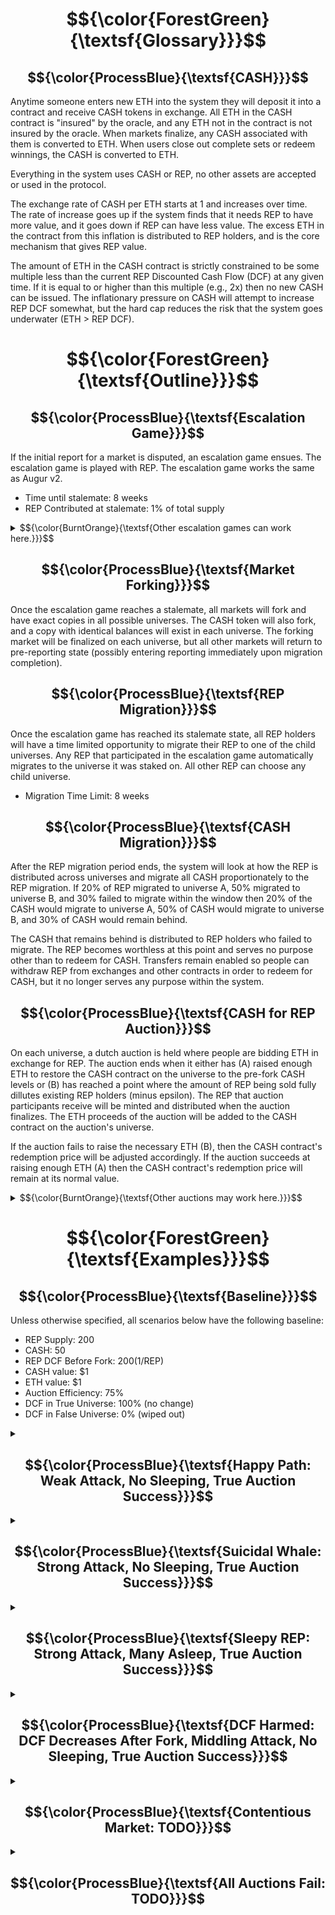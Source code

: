 # $${\color{ForestGreen}{\textsf{Glossary}}}$$

## $${\color{ProcessBlue}{\textsf{CASH}}}$$
Anytime someone enters new ETH into the system they will deposit it into a contract and receive CASH tokens in exchange.  All ETH in the CASH contract is "insured" by the oracle, and any ETH not in the contract is not insured by the oracle.  When markets finalize, any CASH associated with them is converted to ETH.  When users close out complete sets or redeem winnings, the CASH is converted to ETH.

Everything in the system uses CASH or REP, no other assets are accepted or used in the protocol.

The exchange rate of CASH per ETH starts at 1 and increases over time.  The rate of increase goes up if the system finds that it needs REP to have more value, and it goes down if REP can have less value.  The excess ETH in the contract from this inflation is distributed to REP holders, and is the core mechanism that gives REP value.

The amount of ETH in the CASH contract is strictly constrained to be some multiple less than the current REP Discounted Cash Flow (DCF) at any given time.  If it is equal to or higher than this multiple (e.g., 2x) then no new CASH can be issued.  The inflationary pressure on CASH will attempt to increase REP DCF somewhat, but the hard cap reduces the risk that the system goes underwater (ETH > REP DCF).


# $${\color{ForestGreen}{\textsf{Outline}}}$$

## $${\color{ProcessBlue}{\textsf{Escalation Game}}}$$
If the initial report for a market is disputed, an escalation game ensues.  The escalation game is played with REP.  The escalation game works the same as Augur v2.

* Time until stalemate: 8 weeks
* REP Contributed at stalemate: 1% of total supply

<details>
<summary>$${\color{BurntOrange}{\textsf{Other escalation games can work here.}}}$$</summary>
The main requirement is that any REP committed in the escalation game is committed to the chosen side in a fork should the escalation game reach a stalemate state.  Other things that make for a good escalation game:

* **Long-Term Coordination** - Enable sustained collaboration among participants over time of the dispute
* **Public Commitment** - Allow individuals to visibly signal their belief in the correct outcome
* **Anti-Hedging Cost** - Impose a cost on participation to prevent users from supporting multiple sides
* **Incentive Alignment** - Ensure users who choose correctly are rewarded more than they lose by participating
* **Collective Funding** - Support pooled contributions toward a shared resolution goal
* **Decision or Deadlock** - Include a path to force a resolution or formally declare a stalemate
* **Affordable Stalemate** - Make “no decision” affordable but not easily exploitable
* **Broad Participation** - Maximize inclusion by making participation widely accessible
</details>

## $${\color{ProcessBlue}{\textsf{Market Forking}}}$$
Once the escalation game reaches a stalemate, all markets will fork and have exact copies in all possible universes.  The CASH token will also fork, and a copy with identical balances will exist in each universe.  The forking market will be finalized on each universe, but all other markets will return to pre-reporting state (possibly entering reporting immediately upon migration completion).

## $${\color{ProcessBlue}{\textsf{REP Migration}}}$$
Once the escalation game has reached its stalemate state, all REP holders will have a time limited opportunity to migrate their REP to one of the child universes.  Any REP that participated in the escalation game automatically migrates to the universe it was staked on.  All other REP can choose any child universe.

* Migration Time Limit: 8 weeks

## $${\color{ProcessBlue}{\textsf{CASH Migration}}}$$
After the REP migration period ends, the system will look at how the REP is distributed across universes and migrate all CASH proportionately to the REP migration.  If 20% of REP migrated to universe A, 50% migrated to universe B, and 30% failed to migrate within the window then 20% of the CASH would migrate to universe A, 50% of CASH would migrate to universe B, and 30% of CASH would remain behind.

The CASH that remains behind is distributed to REP holders who failed to migrate.  The REP becomes worthless at this point and serves no purpose other than to redeem for CASH.  Transfers remain enabled so people can withdraw REP from exchanges and other contracts in order to redeem for CASH, but it no longer serves any purpose within the system.

## $${\color{ProcessBlue}{\textsf{CASH for REP Auction}}}$$
On each universe, a dutch auction is held where people are bidding ETH in exchange for REP.  The auction ends when it either has (A) raised enough ETH to restore the CASH contract on the universe to the pre-fork CASH levels or (B) has reached a point where the amount of REP being sold fully dillutes existing REP holders (minus epsilon).  The REP that auction participants receive will be minted and distributed when the auction finalizes.  The ETH proceeds of the auction will be added to the CASH contract on the auction's universe.

If the auction fails to raise the necessary ETH (B), then the CASH contract's redemption price will be adjusted accordingly.  If the auction succeeds at raising enough ETH (A) then the CASH contract's redemption price will remain at its normal value.

<details>
<summary>$${\color{BurntOrange}{\textsf{Other auctions may work here.}}}$$</summary>
The main requirement of the auction is that it sells minted REP for ETH and raises as much ETH as possible (up to the needed amount to make CASH contract whole) while minting as little REP as possible.  Other useful properties include:

* Low gas cost.
* Encourages early participation.
* Finalizes quickly.
</details>


# $${\color{ForestGreen}{\textsf{Examples}}}$$

## $${\color{ProcessBlue}{\textsf{Baseline}}}$$
Unless otherwise specified, all scenarios below have the following baseline:

* REP Supply: 200
* CASH: 50
* REP DCF Before Fork: $200 ($1/REP)
* CASH value: $1
* ETH value: $1
* Auction Efficiency: 75%
* DCF in True Universe: 100% (no change)
* DCF in False Universe: 0% (wiped out)


<details>
<summary>

## $${\color{ProcessBlue}{\textsf{Happy Path: Weak Attack, No Sleeping, True Auction Success}}}$$

</summary>

### REP Migration
* 190 REP -> True
* 10 REP -> False
### CASH Migration
* 47.5 CASH -> True
* 2.5 CASH -> False
### Auction
* True auction raises 2.5 ETH, and mints 3.5 REP-T (rounded for simplicity).
* False auction raises ~0 ETH, and mints 1,000,000 REP-F.
### Outcome
* True universe has 50 ETH in CASH available for distribution to winners.
* True universe has 193.5 REP worth $200 total, REP-True holders gain $6.5 ($0.0336/REP).
* False universe has 2.5 ETH in CASH available for distribution to attacker.
* False universe has 1,000,010 REP worth $0 total.
* Attacker lost $7.5 net.
* Defenders gained $6.5 net.
* Traders lost nothing.
* Auction participants profited $1.

</details>

<details>
<summary>

## $${\color{ProcessBlue}{\textsf{Suicidal Whale: Strong Attack, No Sleeping, True Auction Success}}}$$

</summary>
	
## REP Migration
* 10 REP -> True
* 190 REP -> False
## CASH Migration
* 2.5 CASH -> True
* 47.5 CASH -> False
## Auction
* True auction raises 47.5 ETH, and mints 65 REP (rounded for simplicity).
* False auction raises ~0 ETH, and mints 1,000,000 REP-F.
## Outcome
* True universe has 50 ETH in CASH available for distribution to winners.
* True universe has 75 REP worth $200 total, REP-True holders gain $125 ($1.667/REP).
* False universe has 47.5 ETH in CASH available for distribution to attacker.
* False universe has 1,000,190 REP worth $0 total.
* Attacker lost $142.5 net.
* Defenders gained $125 net.
* Traders lost nothing.
* Auction participants profited $17.5.

</details>

<details>
<summary>

## $${\color{ProcessBlue}{\textsf{Sleepy REP: Strong Attack, Many Asleep, True Auction Success}}}$$

</summary>

## REP Migration
* 5 REP -> True
* 15 REP -> False
* 180 REP didn't move
## CASH Migration
* 1.25 CASH -> True
* 3.75 CASH -> False
* 45 CASH remains in parent universe.
## Auction
* True auction raises 48.75 ETH, and mints 65 REP.
* False auction raises ~0 ETH, and mints 1,000,000 REP-F.
## Outcome
* True universe has 50 ETH in CASH available for distribution to winners.
* True universe has 70 REP worth $200 total, REP-True holders gain $130 ($1.857/REP).
* False universe has 3.75 ETH in CASH available for distribution to attacker.
* False universe has 1,000,190 REP worth $0 total.
* 45 CASH distributed to 180 sleeping REP holders.
* Attacker lost $11.25 net.
* Defenders gained $130 net.
* Sleeping REP holders lost $135 net.
* Traders lost nothing.
* Auction participants profited $16.25.

</details>

<details>
<summary>

## $${\color{ProcessBlue}{\textsf{DCF Harmed: DCF Decreases After Fork, Middling Attack, No Sleeping, True Auction Success}}}$$

</summary>

* DCF in True Universe: 50% ($100 after fork)
## REP Migration
* 10 REP -> True
* 190 REP -> False
## CASH Migration
* 2.5 CASH -> True
* 47.5 CASH -> False
## Auction
* True auction raises 47.5 ETH, and mints 65 REP (rounded for simplicity).
* False auction raises ~0 ETH, and mints 1,000,000 REP-F.
## Outcome
* True universe has 50 ETH in CASH available for distribution to winners.
* True universe has 75 REP worth $100 total, REP-True holders gain $25 ($0.333/REP).
* False universe has 47.5 ETH in CASH available for distribution to attacker.
* False universe has 1,000,190 REP worth $0 total.
* Attacker lost $142.5 net.
* Defenders gained $25 net.
* Traders lost nothing.
* Auction participants profited $17.5.
* Truemarkets™ gained $100 (DCF must have gone somewhere)

</details>

<details>
<summary>

## $${\color{ProcessBlue}{\textsf{Contentious Market: TODO}}}$$

</summary>

TODO

</details>

<details>
<summary>

## $${\color{ProcessBlue}{\textsf{All Auctions Fail: TODO}}}$$

</summary>

TODO

</details>
